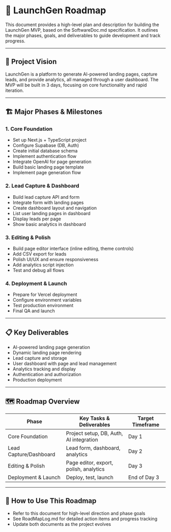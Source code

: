 # 🚀 LaunchGen Roadmap

This document provides a high-level plan and description for building the LaunchGen MVP, based on the SoftwareDoc.md specification. It outlines the major phases, goals, and deliverables to guide development and track progress.

---

## 🎯 Project Vision

LaunchGen is a platform to generate AI-powered landing pages, capture leads, and provide analytics, all managed through a user dashboard. The MVP will be built in 3 days, focusing on core functionality and rapid iteration.

---

## 🏗️ Major Phases & Milestones

### 1. Core Foundation
- Set up Next.js + TypeScript project
- Configure Supabase (DB, Auth)
- Create initial database schema
- Implement authentication flow
- Integrate OpenAI for page generation
- Build basic landing page template
- Implement page generation flow

### 2. Lead Capture & Dashboard
- Build lead capture API and form
- Integrate form with landing pages
- Create dashboard layout and navigation
- List user landing pages in dashboard
- Display leads per page
- Show basic analytics in dashboard

### 3. Editing & Polish
- Build page editor interface (inline editing, theme controls)
- Add CSV export for leads
- Polish UI/UX and ensure responsiveness
- Add analytics script injection
- Test and debug all flows

### 4. Deployment & Launch
- Prepare for Vercel deployment
- Configure environment variables
- Test production environment
- Final QA and launch

---

## 📋 Key Deliverables
- AI-powered landing page generation
- Dynamic landing page rendering
- Lead capture and storage
- User dashboard with page and lead management
- Analytics tracking and display
- Authentication and authorization
- Production deployment

---

## 🗺️ Roadmap Overview

| Phase                | Key Tasks & Deliverables                | Target Timeframe |
|----------------------|-----------------------------------------|------------------|
| Core Foundation      | Project setup, DB, Auth, AI integration | Day 1            |
| Lead Capture/Dashboard| Lead form, dashboard, analytics         | Day 2            |
| Editing & Polish     | Page editor, export, polish, analytics  | Day 3            |
| Deployment & Launch  | Deploy, test, launch                    | End of Day 3     |

---

## 🔄 How to Use This Roadmap
- Refer to this document for high-level direction and phase goals
- See RoadMapLog.md for detailed action items and progress tracking
- Update both documents as the project evolves 